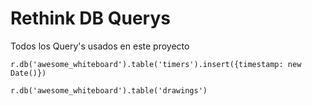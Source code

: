 # Rethink DB Querys

Todos los Query's usados en este proyecto

```
r.db('awesome_whiteboard').table('timers').insert({timestamp: new Date()})
```

```
r.db('awesome_whiteboard').table('drawings')
```
